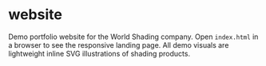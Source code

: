 # website
Demo portfolio website for the World Shading company. Open `index.html` in a browser to see the responsive landing page. All demo visuals are lightweight inline SVG illustrations of shading products.
